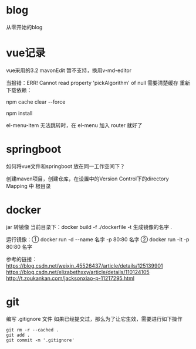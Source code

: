 # blog
从零开始的blog
# vue记录
vue采用的3.2 mavonEdit 暂不支持，换用v-md-editor

当报错：ERR! Cannot read property 'pickAlgorithm' of null
需要清楚缓存 重新下载依赖：
 
npm cache clear --force

npm install

el-menu-item 无法跳转时，在 el-menu 加入 router 就好了

# springboot
如何将vue文件和springboot 放在同一工作空间下？



创建maven项目，创建仓库，在设置中的Version Control下的directory Mapping 中 根目录

# docker 
jar 转镜像
当前目录下：docker build -f ./dockerfile -t 生成镜像的名字 .

运行镜像：① docker run -d --name 名字 -p 80:80 名字
    ② docker run -it -p 80:80 名字


参考的链接：
https://blog.csdn.net/weixin_45526437/article/details/125139901
https://blog.csdn.net/elizabethxxy/article/details/110124105
http://t.zoukankan.com/jacksonxiao-p-11217295.html


# git
编写 .gitignore 文件 如果已经提交过，那么为了让它生效，需要进行如下操作

    git rm -r --cached .
    git add .
    git commit -m '.gitignore'